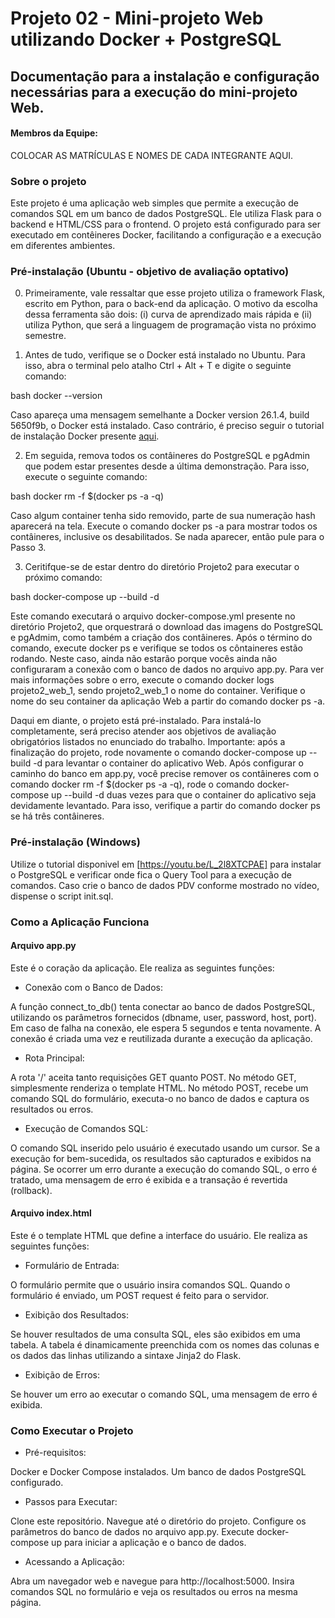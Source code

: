 # Projeto 02 - Mini-projeto Web utilizando Docker + PostgreSQL

## Documentação para a instalação e configuração necessárias para a execução do mini-projeto Web.

#### Membros da Equipe: 

COLOCAR AS MATRÍCULAS E NOMES DE CADA INTEGRANTE AQUI.
<!-- OBJETIVO OBRIGATÓRIO: TERMINAR DE PREENCHER ESTA DOCUMENTAÇÃO -->

### Sobre o projeto 

Este projeto é uma aplicação web simples que permite a execução de comandos SQL em um banco de dados PostgreSQL. Ele utiliza Flask para o backend e HTML/CSS para o frontend. O projeto está configurado para ser executado em contêineres Docker, facilitando a configuração e a execução em diferentes ambientes.

### Pré-instalação (Ubuntu - objetivo de avaliação optativo)

0. Primeiramente, vale ressaltar que esse projeto utiliza o framework Flask, escrito em Python, para o back-end da aplicação. O motivo da escolha dessa ferramenta são dois: (i) curva de aprendizado mais rápida e (ii) utiliza Python, que será a linguagem de programação vista no próximo semestre.

1. Antes de tudo, verifique se o Docker está instalado no Ubuntu. Para isso, abra o terminal pelo atalho Ctrl + Alt + T e digite o seguinte comando:

bash
docker --version

Caso apareça uma mensagem semelhante a Docker version 26.1.4, build 5650f9b, o Docker está instalado. Caso contrário, é preciso seguir o tutorial de instalação Docker presente [aqui](https://drive.google.com/file/d/1kgtSUo5lSGNbZ4mQMIsRnIepf6Haiy91/view?usp=sharing).

2. Em seguida, remova todos os contâineres do PostgreSQL e pgAdmin que podem estar presentes desde a última demonstração. Para isso, execute o seguinte comando:

bash
docker rm -f $(docker ps -a -q)

Caso algum container tenha sido removido, parte de sua numeração hash aparecerá na tela. Execute o comando docker ps -a para mostrar todos os contâineres, inclusive os desabilitados. Se nada aparecer, então pule para o Passo 3.

3. Ceritifque-se de estar dentro do diretório Projeto2 para executar o próximo comando:

bash
docker-compose up --build -d

Este comando executará o arquivo docker-compose.yml presente no diretório Projeto2, que orquestrará o download das imagens do PostgreSQL e pgAdmim, como também a criação dos contâineres. Após o término do comando, execute docker ps e verifique se todos os côntaineres estão rodando. Neste caso, ainda não estarão porque vocês ainda não configuraram a conexão com o banco de dados no arquivo app.py. Para ver mais informações sobre o erro, execute o comando docker logs projeto2_web_1, sendo projeto2_web_1 o nome do container. Verifique o nome do seu container da aplicação Web a partir do comando docker ps -a.

Daqui em diante, o projeto está pré-instalado. Para instalá-lo completamente, será preciso atender aos objetivos de avaliação obrigatórios listados no enunciado do trabalho. Importante: após a finalização do projeto, rode novamente o comando docker-compose up --build -d para levantar o container do aplicativo Web. Após configurar o caminho do banco em app.py, você precise remover os contâineres com o comando docker rm -f $(docker ps -a -q), rode o comando docker-compose up --build -d duas vezes para que o container do aplicativo seja devidamente levantado. Para isso, verifique a partir do comando docker ps se há três contâineres.

### Pré-instalação (Windows)

Utilize o tutorial disponivel em [https://youtu.be/L_2l8XTCPAE] para instalar o PostgreSQL e verificar onde fica o Query Tool para a execução de comandos. Caso crie o banco de dados PDV conforme mostrado no vídeo, dispense o script init.sql.

### Como a Aplicação Funciona
#### Arquivo app.py
Este é o coração da aplicação. Ele realiza as seguintes funções:

- Conexão com o Banco de Dados:

A função connect_to_db() tenta conectar ao banco de dados PostgreSQL, utilizando os parâmetros fornecidos (dbname, user, password, host, port). Em caso de falha na conexão, ele espera 5 segundos e tenta novamente.
A conexão é criada uma vez e reutilizada durante a execução da aplicação.

- Rota Principal:

A rota '/' aceita tanto requisições GET quanto POST.
No método GET, simplesmente renderiza o template HTML.
No método POST, recebe um comando SQL do formulário, executa-o no banco de dados e captura os resultados ou erros.

- Execução de Comandos SQL:

O comando SQL inserido pelo usuário é executado usando um cursor.
Se a execução for bem-sucedida, os resultados são capturados e exibidos na página.
Se ocorrer um erro durante a execução do comando SQL, o erro é tratado, uma mensagem de erro é exibida e a transação é revertida (rollback).

#### Arquivo index.html
Este é o template HTML que define a interface do usuário. Ele realiza as seguintes funções:

- Formulário de Entrada:

O formulário permite que o usuário insira comandos SQL.
Quando o formulário é enviado, um POST request é feito para o servidor.

- Exibição dos Resultados:

Se houver resultados de uma consulta SQL, eles são exibidos em uma tabela.
A tabela é dinamicamente preenchida com os nomes das colunas e os dados das linhas utilizando a sintaxe Jinja2 do Flask.

- Exibição de Erros:

Se houver um erro ao executar o comando SQL, uma mensagem de erro é exibida.

### Como Executar o Projeto

- Pré-requisitos:

Docker e Docker Compose instalados.
Um banco de dados PostgreSQL configurado.

- Passos para Executar:

Clone este repositório.
Navegue até o diretório do projeto.
Configure os parâmetros do banco de dados no arquivo app.py.
Execute docker-compose up para iniciar a aplicação e o banco de dados.

- Acessando a Aplicação:

Abra um navegador web e navegue para http://localhost:5000.
Insira comandos SQL no formulário e veja os resultados ou erros na mesma página.
<!-- OBJETIVO OBRIGATÓRIO: TERMINAR DE PREENCHER ESTA DOCUMENTAÇÃO -->